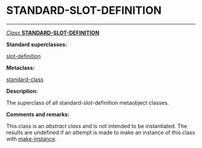STANDARD-SLOT-DEFINITION
========================

------------------------------------------------------------------------

[*Class* **STANDARD-SLOT-DEFINITION**]()

**Standard superclasses:**

[]()[slot-definition](class-slot-definition.md)

**Metaclass:**

[standard-class](class-standard-class.md)

**Description:**

The superclass of all standard-slot-definition metaobject classes.

**Comments and remarks:**

This class is an *abstract class* and is not intended to be instantiated. The results are undefined if an attempt is made to make an instance of this class with [make-instance](make-instance.md).
